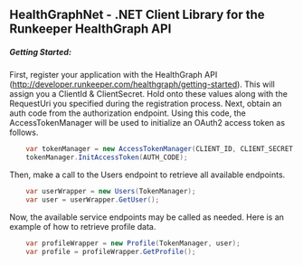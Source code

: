 ## HealthGraphNet - .NET Client Library for the Runkeeper HealthGraph API

##### Getting Started:
First, register your application with the HealthGraph API (http://developer.runkeeper.com/healthgraph/getting-started). This will assign you a ClientId & ClientSecret.  Hold onto these values along with the RequestUri you specified during the registration process.  Next, obtain an auth code from the authorization endpoint.  Using this code, the AccessTokenManager will be used to initialize an OAuth2 access token as follows. 

```csharp
    var tokenManager = new AccessTokenManager(CLIENT_ID, CLIENT_SECRET, REQUEST_URI);
	tokenManager.InitAccessToken(AUTH_CODE);
```

Then, make a call to the Users endpoint to retrieve all available endpoints.

```csharp
	var userWrapper = new Users(TokenManager);
    var user = userWrapper.GetUser();
```

Now, the available service endpoints may be called as needed.  Here is an example of how to retrieve profile data.

```csharp
	var profileWrapper = new Profile(TokenManager, user);
    var profile = profileWrapper.GetProfile();
```